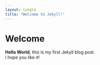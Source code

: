 ```yaml
---
layout: single
title: "Welcome to Jekyll!"
---
```


# Welcome

**Hello World**, this is my first Jekyll blog post.  
I hope you like it!
